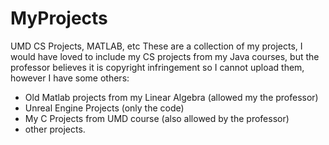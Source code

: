 # MyProjects
UMD CS Projects, MATLAB,  etc
These are a collection of my projects, I would have loved to include my CS projects from my Java courses, but the professor believes it is copyright infringement so I cannot upload them, however I have some others:
- Old Matlab projects from my Linear Algebra (allowed my the professor)
- Unreal Engine Projects (only the code)
- My C Projects from UMD course (also allowed by the professor)
- other projects.
